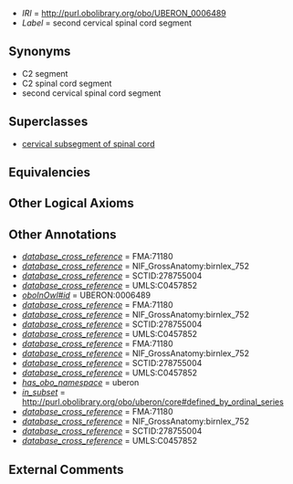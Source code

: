  * *IRI* = http://purl.obolibrary.org/obo/UBERON_0006489
 * *Label* = second cervical spinal cord segment

## Synonyms

 * C2 segment
 * C2 spinal cord segment
 * second cervical spinal cord segment

## Superclasses

 * [cervical subsegment of spinal cord](../../UBERON/14/UBERON_0007714.md)

## Equivalencies


## Other Logical Axioms


## Other Annotations

 * *[database_cross_reference](../../ef/oboInOwl#hasDbXref.md)* = FMA:71180
 * *[database_cross_reference](../../ef/oboInOwl#hasDbXref.md)* = NIF_GrossAnatomy:birnlex_752
 * *[database_cross_reference](../../ef/oboInOwl#hasDbXref.md)* = SCTID:278755004
 * *[database_cross_reference](../../ef/oboInOwl#hasDbXref.md)* = UMLS:C0457852
 * *[oboInOwl#id](../../id/oboInOwl#id.md)* = UBERON:0006489
 * *[database_cross_reference](../../ef/oboInOwl#hasDbXref.md)* = FMA:71180
 * *[database_cross_reference](../../ef/oboInOwl#hasDbXref.md)* = NIF_GrossAnatomy:birnlex_752
 * *[database_cross_reference](../../ef/oboInOwl#hasDbXref.md)* = SCTID:278755004
 * *[database_cross_reference](../../ef/oboInOwl#hasDbXref.md)* = UMLS:C0457852
 * *[database_cross_reference](../../ef/oboInOwl#hasDbXref.md)* = FMA:71180
 * *[database_cross_reference](../../ef/oboInOwl#hasDbXref.md)* = NIF_GrossAnatomy:birnlex_752
 * *[database_cross_reference](../../ef/oboInOwl#hasDbXref.md)* = SCTID:278755004
 * *[database_cross_reference](../../ef/oboInOwl#hasDbXref.md)* = UMLS:C0457852
 * *[has_obo_namespace](../../ce/oboInOwl#hasOBONamespace.md)* = uberon
 * *[in_subset](../../et/oboInOwl#inSubset.md)* = http://purl.obolibrary.org/obo/uberon/core#defined_by_ordinal_series
 * *[database_cross_reference](../../ef/oboInOwl#hasDbXref.md)* = FMA:71180
 * *[database_cross_reference](../../ef/oboInOwl#hasDbXref.md)* = NIF_GrossAnatomy:birnlex_752
 * *[database_cross_reference](../../ef/oboInOwl#hasDbXref.md)* = SCTID:278755004
 * *[database_cross_reference](../../ef/oboInOwl#hasDbXref.md)* = UMLS:C0457852

## External Comments


